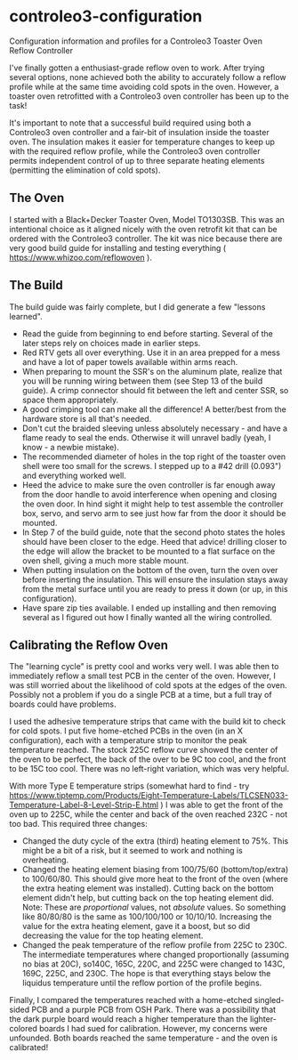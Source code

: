 # controleo3-configuration
Configuration information and profiles for a Controleo3 Toaster Oven Reflow Controller

I've finally gotten a enthusiast-grade reflow oven to work.  After trying several options,
none achieved both the ability to accurately follow a reflow profile while at the same time 
avoiding cold spots in the oven.  However, a toaster oven retrofitted with a Controleo3 oven
controller has been up to the task!

It's important to note that a successful build required using both a Controleo3 oven controller and a fair-bit of insulation inside the toaster oven.  The insulation makes it 
easier for temperature changes to keep up with the required reflow profile, while the Controleo3 oven controller permits independent control of up to three separate heating elements (permitting the elimination of cold spots).

## The Oven
I started with a Black+Decker Toaster Oven, Model TO1303SB.  This was an intentional choice as it aligned nicely with the oven retrofit kit that can
be ordered with the Controleo3 controller.  The kit was nice because there
are very good build guide for installing and testing 
everything ( https://www.whizoo.com/reflowoven ).

## The Build
The build guide was fairly complete, but I did generate a few "lessons learned".
* Read the guide from beginning to end before starting.  Several of the later steps rely on choices made in earlier steps.
* Red RTV gets all over everything.  Use it in an area prepped for a mess and have a lot of paper towels available within arms reach.
* When preparing to mount the SSR's on the aluminum plate, realize that you will be running wiring between them (see Step 13 of the build guide).  A crimp connector should fit between the left and center SSR, so space them 
appropriately.
* A good crimping tool can make all the difference!  A better/best from the
hardware store is all that's needed.
* Don't cut the braided sleeving unless absolutely necessary - and have a flame ready to seal the ends.  Otherwise it will unravel badly (yeah, I know - a newbie mistake).
* The recommended diameter of holes in the top right of the toaster oven shell were too small for the screws.  I stepped up to a #42 drill (0.093") and everything worked well.
* Heed the advice to make sure the oven controller is far enough away from the door handle to avoid interference when opening and closing the oven door.  In hind sight it might help to test assemble the controller box, servo, and servo arm to see just how far from the door it should be mounted.
* In Step 7 of the build guide, note that the second photo states the holes should have been closer to the edge.  Heed that advice! drilling closer to the edge will allow the bracket to be mounted to a flat surface on the oven
shell, giving a much more stable mount.
* When putting insulation on the bottom of the oven, turn the oven over before inserting the insulation.  This will ensure the insulation stays away from the metal surface until you are ready to press it down (or up, in this 
configuration).
* Have spare zip ties available.  I ended up installing and then removing
several as I figured out how I finally wanted all the wiring controlled.

## Calibrating the Reflow Oven
The "learning cycle" is pretty cool and works very well.  I was able then to immediately reflow a small test PCB in the center of the oven.  However, I was still worried about the likelihood of cold spots at the edges of the oven.  Possibly not a problem if you do a single PCB at a time, but a full tray of boards could have problems.

I used the adhesive temperature strips that came with the build kit to check for cold spots.  I put five home-etched PCBs in the oven (in an X configuration), each with a temperature strip to monitor the peak temperature reached.  The stock 225C reflow curve showed the center of the oven to be perfect, the back of the over to be 9C too cool, and the front to be 15C too cool.  There was no left-right variation, which was very helpful.

With more Type E temperature strips (somewhat hard to find - try https://www.tiptemp.com/Products/Eight-Temperature-Labels/TLCSEN033-Temperature-Label-8-Level-Strip-E.html )  I was able to get the front of the oven up to 225C, while the center and back of the oven reached 232C - not too bad.  This required three changes:
* Changed the duty cycle of the extra (third) heating element to 75%.  This might be a bit of a risk, but it seemed to work and nothing is overheating.
* Changed the heating element biasing from 100/75/60 (bottom/top/extra) to 100/60/80.  This should give more heat to the front of the oven (where the extra heating element was installed).  Cutting back on the bottom element didn't help, but cutting back on the top heating element did.  Note:  These are *proportional* values, not *absolute* values.  So something like 80/80/80 is the same as 100/100/100 or 10/10/10.  Increasing the value for the extra heating element, gave it a boost, but so did decreasing the value for the top heating element.
* Changed the peak temperature of the reflow
profile from 225C to 230C.  The intermediate temperatures where changed
proportionally (assuming no bias at 20C), so140C, 165C, 220C, and 225C were
changed to 143C, 169C, 225C, and 230C.  The hope is that everything stays below the liquidus temperature until the reflow portion of the profile begins.

Finally, I compared the temperatures reached with a home-etched singled-sided
PCB and a purple PCB from OSH Park.  There was a possibility that the dark purple board would reach a higher temperature than the lighter-colored boards I
had sued for calibration.  However, my concerns were unfounded.  Both
boards reached the same temperature - and the oven is calibrated!

